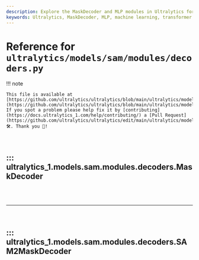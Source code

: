 ```yaml
---
description: Explore the MaskDecoder and MLP modules in Ultralytics for efficient mask prediction using transformer architecture. Detailed attributes, functionalities, and implementation.
keywords: Ultralytics, MaskDecoder, MLP, machine learning, transformer architecture, mask prediction, neural networks, PyTorch modules
---
```


# Reference for `ultralytics/models/sam/modules/decoders.py`

!!! note

    This file is available at [https://github.com/ultralytics/ultralytics/blob/main/ultralytics/models/sam/modules/decoders.py](https://github.com/ultralytics/ultralytics/blob/main/ultralytics/models/sam/modules/decoders.py). If you spot a problem please help fix it by [contributing](https://docs.ultralytics_1.com/help/contributing/) a [Pull Request](https://github.com/ultralytics/ultralytics/edit/main/ultralytics/models/sam/modules/decoders.py) 🛠️. Thank you 🙏!

<br>

## ::: ultralytics_1.models.sam.modules.decoders.MaskDecoder

<br><br><hr><br>

## ::: ultralytics_1.models.sam.modules.decoders.SAM2MaskDecoder

<br><br>
